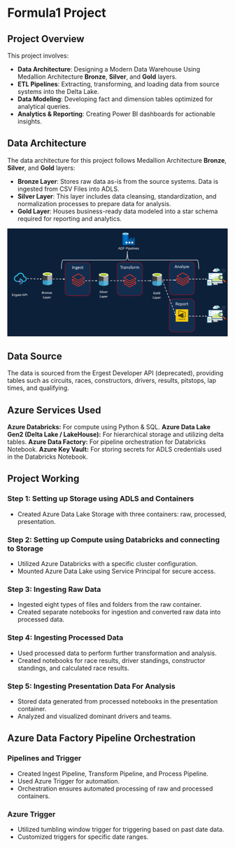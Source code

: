 # Formula1 Project
## Project Overview

This project involves:

- **Data Architecture**: Designing a Modern Data Warehouse Using Medallion Architecture **Bronze**, **Silver**, and **Gold** layers.
- **ETL Pipelines**: Extracting, transforming, and loading data from source systems into the Delta Lake.
- **Data Modeling**: Developing fact and dimension tables optimized for analytical queries.
- **Analytics & Reporting**: Creating Power BI dashboards for actionable insights.

## Data Architecture

The data architecture for this project follows Medallion Architecture **Bronze**, **Silver**, and **Gold** layers:

- **Bronze Layer**: Stores raw data as-is from the source systems. Data is ingested from CSV Files into ADLS.
- **Silver Layer**: This layer includes data cleansing, standardization, and normalization processes to prepare data for analysis.
- **Gold Layer**: Houses business-ready data modeled into a star schema required for reporting and analytics.

![Data Architecture](docs/Architecture.png)

## Data Source
The data is sourced from the Ergest Developer API (deprecated), providing tables such as circuits, races, constructors, drivers, results, pitstops, lap times, and qualifying.

## Azure Services Used

**Azure Databricks:** For compute using Python & SQL.
**Azure Data Lake Gen2 (Delta Lake / LakeHouse):** For hierarchical storage and utilizing delta tables.
**Azure Data Factory:** For pipeline orchestration for Databricks Notebook.
**Azure Key Vault:** For storing secrets for ADLS credentials used in the Databricks Notebook.

## Project Working

### Step 1: Setting up Storage using ADLS and Containers
- Created Azure Data Lake Storage with three containers: raw, processed, presentation.
### Step 2: Setting up Compute using Databricks and connecting to Storage
- Utilized Azure Databricks with a specific cluster configuration.
- Mounted Azure Data Lake using Service Principal for secure access.
### Step 3: Ingesting Raw Data
- Ingested eight types of files and folders from the raw container.
- Created separate notebooks for ingestion and converted raw data into processed data.
### Step 4: Ingesting Processed Data
- Used processed data to perform further transformation and analysis.
- Created notebooks for race results, driver standings, constructor standings, and calculated race results.
### Step 5: Ingesting Presentation Data For Analysis
- Stored data generated from processed notebooks in the presentation container.
- Analyzed and visualized dominant drivers and teams.

## Azure Data Factory Pipeline Orchestration
### Pipelines and Trigger
- Created Ingest Pipeline, Transform Pipeline, and Process Pipeline.
- Used Azure Trigger for automation.
- Orchestration ensures automated processing of raw and processed containers.
### Azure Trigger
- Utilized tumbling window trigger for triggering based on past date data.
- Customized triggers for specific date ranges.
